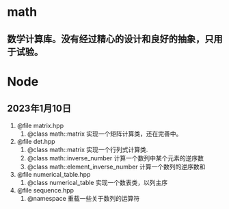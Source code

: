 # math
## 数学计算库。没有经过精心的设计和良好的抽象，只用于试验。

# Node
## 2023年1月10日
1. @file matrix.hpp 
    1. @class math::matrix 实现一个矩阵计算类，还在完善中。
2. @file det.hpp 
    1. @class math::matrix 实现一个行列式计算类.
    2. @class math::inverse_number 计算一个数列中某个元素的逆序数
    3. @class math::element_inverse_number  计算一个数列的逆序数和
3. @file numerical_table.hpp
    1. @class numerical_table 实现一个数表类，以列主序
4. @file sequence.hpp
    1. @namespace 重载一些关于数列的运算符
